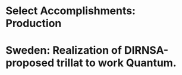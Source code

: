 # Select Accomplishments: Production
# Sweden: Realization of DIRNSA-proposed trillat to work Quantum.
